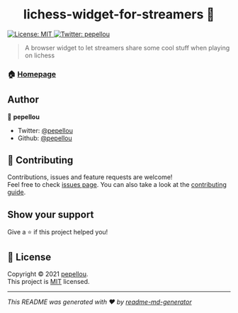 <h1 align="center">lichess-widget-for-streamers 👋</h1>
<p>
  <a href="https://www.mit.edu/~amini/LICENSE.md" target="_blank">
    <img alt="License: MIT" src="https://img.shields.io/badge/License-MIT-yellow.svg" />
  </a>
  <a href="https://twitter.com/pepellou" target="_blank">
    <img alt="Twitter: pepellou" src="https://img.shields.io/twitter/follow/pepellou.svg?style=social" />
  </a>
</p>

> A browser widget to let streamers share some cool stuff when playing on lichess

### 🏠 [Homepage](https://pepellou.github.io/lichess-widget-for-streamers/)

## Author

👤 **pepellou**

* Twitter: [@pepellou](https://twitter.com/pepellou)
* Github: [@pepellou](https://github.com/pepellou)

## 🤝 Contributing

Contributions, issues and feature requests are welcome!<br />Feel free to check [issues page](https://github.com/pepellou/lichess-widget-for-streamers/issues). You can also take a look at the [contributing guide](CONTRIBUTING.md).

## Show your support

Give a ⭐️ if this project helped you!

## 📝 License

Copyright © 2021 [pepellou](https://github.com/pepellou).<br />
This project is [MIT](https://www.mit.edu/~amini/LICENSE.md) licensed.

***
_This README was generated with ❤️ by [readme-md-generator](https://github.com/kefranabg/readme-md-generator)_
